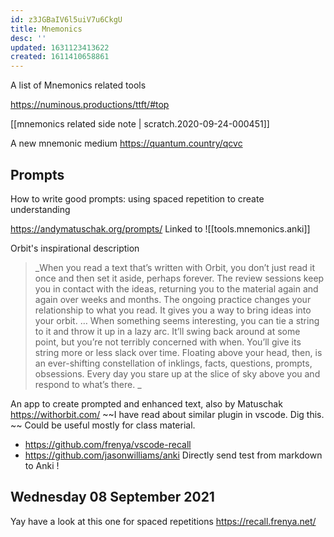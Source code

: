 ```yaml
---
id: z3JGBaIV6l5uiV7u6CkgU
title: Mnemonics
desc: ''
updated: 1631123413622
created: 1611410658861
---
```



A list of Mnemonics related tools 

https://numinous.productions/ttft/#top

[[mnemonics related side note | scratch.2020-09-24-000451]] 


A new mnemonic medium 
https://quantum.country/qcvc



## Prompts 

How to write good prompts: using spaced repetition to create understanding

https://andymatuschak.org/prompts/ 
Linked to ![[tools.mnemonics.anki]]

Orbit's inspirational description 

> _When you read a text that’s written with Orbit, you don’t just read it once and then set it aside, perhaps forever. The review sessions keep you in contact with the ideas, returning you to the material again and again over weeks and months. The ongoing practice changes your relationship to what you read. It gives you a way to bring ideas into your orbit. … When something seems interesting, you can tie a string to it and throw it up in a lazy arc. It’ll swing back around at some point, but you’re not terribly concerned with when. You’ll give its string more or less slack over time. Floating above your head, then, is an ever-shifting constellation of inklings, facts, questions, prompts, obsessions. Every day you stare up at the slice of sky above you and respond to what’s there.
> _

An app to create prompted and enhanced text, also by Matuschak https://withorbit.com/
~~I have read about similar plugin in vscode. Dig this. ~~
Could be useful mostly for class material. 

* https://github.com/frenya/vscode-recall
* https://github.com/jasonwilliams/anki Directly send test from markdown to Anki !


## Wednesday 08 September 2021

Yay have a look at this one for spaced repetitions
https://recall.frenya.net/

